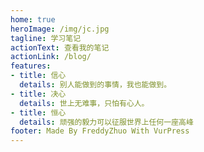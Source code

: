 ```yaml
---
home: true
heroImage: /img/jc.jpg
tagline: 学习笔记
actionText: 查看我的笔记
actionLink: /blog/
features:
- title: 信心
  details: 别人能做到的事情，我也能做到。
- title: 决心
  details: 世上无难事，只怕有心人。
- title: 恒心
  details: 顽强的毅力可以征服世界上任何一座高峰
footer: Made By FreddyZhuo With VurPress
---
```


